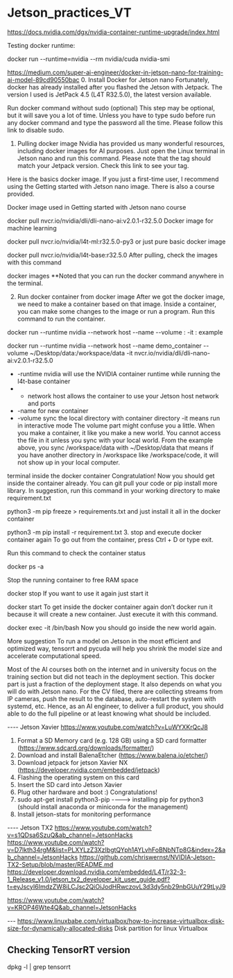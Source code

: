 # Jetson_practices_VT
https://docs.nvidia.com/dgx/nvidia-container-runtime-upgrade/index.html

Testing docker runtime:

docker run --runtime=nvidia --rm nvidia/cuda nvidia-smi

https://medium.com/super-ai-engineer/docker-in-jetson-nano-for-training-ai-model-89cd90550bac
0. Install Docker for Jetson nano
Fortunately, docker has already installed after you flashed the Jetson with Jetpack. The version I used is JetPack 4.5 (L4T R32.5.0), the latest version available.

Run docker command without sudo (optional)
This step may be optional, but it will save you a lot of time. Unless you have to type sudo before run any docker command and type the password all the time. Please follow this link to disable sudo.

1. Pulling docker image
Nvidia has provided us many wonderful resources, including docker images for AI purposes. Just open the Linux terminal in Jetson nano and run this command. Please note that the tag should match your Jetpack version. Check this link to see your tag.

Here is the basics docker image. If you just a first-time user, I recommend using the Getting started with Jetson nano image. There is also a course provided.

Docker image used in Getting started with Jetson nano course

docker pull nvcr.io/nvidia/dli/dli-nano-ai:v2.0.1-r32.5.0
Docker image for machine learning

docker pull nvcr.io/nvidia/l4t-ml:r32.5.0-py3
or just pure basic docker image

docker pull nvcr.io/nvidia/l4t-base:r32.5.0
After pulling, check the images with this command

docker images
**Noted that you can run the docker command anywhere in the terminal.

2. Run docker container from docker image
After we got the docker image, we need to make a container based on that image. Inside a container, you can make some changes to the image or run a program. Run this command to run the container.

docker run --runtime nvidia --network host --name <name> --volume <local dir>:<container dir> -it <images name>:<tag>
example

docker run --runtime nvidia --network host --name demo_container --volume ~/Desktop/data:/workspace/data -it nvcr.io/nvidia/dli/dli-nano-ai:v2.0.1-r32.5.0
- -runtime nvidia will use the NVIDIA container runtime while running the l4t-base container
- - network host allows the container to use your Jetson host network and ports
- -name for new container
- -volume sync the local directory with container directory
-it means run in interactive mode
The volume part might confuse you a little. When you make a container, it like you make a new world. You cannot access the file in it unless you sync with your local world. From the example above, you sync /workspace/data with ~/Desktop/data that means if you have another directory in /workspace like /workspace/code, it will not show up in your local computer.


terminal inside the docker container
Congratulation!
Now you should get inside the container already. You can git pull your code or pip install more library. In suggestion, run this command in your working directory to make requirement.txt

python3 -m pip freeze > requirements.txt
and just install it all in the docker container

python3 -m pip install -r requirement.txt
3. stop and execute docker container again
To go out from the container, press Ctrl + D or type exit.

Run this command to check the container status

docker ps -a

Stop the running container to free RAM space

docker stop <conatainer name or ID>
If you want to use it again just start it

docker start <conatainer name or ID>
To get inside the docker container again don’t docker run it because it will create a new container. Just execute it with this command.

docker exec -it <docker container> /bin/bash
Now you should go inside the new world again.

More suggestion
To run a model on Jetson in the most efficient and optimized way, tensorrt and pycuda will help you shrink the model size and accelerate computational speed.

Most of the AI courses both on the internet and in university focus on the training section but did not teach in the deployment section. This docker part is just a fraction of the deployment stage. It also depends on what you will do with Jetson nano. For the CV filed, there are collecting streams from IP cameras, push the result to the database, auto-restart the system with systemd, etc. Hence, as an AI engineer, to deliver a full product, you should able to do the full pipeline or at least knowing what should be included.


---- Jetson Xavier
https://www.youtube.com/watch?v=LuWYXKrQcJ8 
1. Format a SD Memory card (e.g. 128 GB) using a SD card formatter (https://www.sdcard.org/downloads/formatter/)
2. Download and install BalenaEtcher (https://www.balena.io/etcher/)
3. Download jetpack for jetson Xavier NX (https://developer.nvidia.com/embedded/jetpack)
4. Flashing the operating system on this card
5. Insert the SD card into Jetson Xavier
6. Plug other hardware and boot :) Congratulations!
7. sudo apt-get install python3-pip ----> installing pip for python3 (should install anaconda or miniconda for the management)
8. Install jetson-stats for monitoring performance

---- Jetson TX2
https://www.youtube.com/watch?v=s1QDsa6SzuQ&ab_channel=JetsonHacks
https://www.youtube.com/watch?v=D7lkth34rgM&list=PLXYLzZ3XzIbgtQYph1AYLvhFoBNbNTp8G&index=2&ab_channel=JetsonHacks
https://github.com/chriswernst/NVIDIA-Jetson-TX2-Setup/blob/master/README.md
https://developer.download.nvidia.com/embedded/L4T/r32-3-1_Release_v1.0/jetson_tx2_developer_kit_user_guide.pdf?t=eyJscyI6ImdzZW8iLCJsc2QiOiJodHRwczovL3d3dy5nb29nbGUuY29tLyJ9

https://www.youtube.com/watch?v=KROP46Wte4Q&ab_channel=JetsonHacks 

  
--- https://www.linuxbabe.com/virtualbox/how-to-increase-virtualbox-disk-size-for-dynamically-allocated-disks Disk partition for linux Virtualbox


## Checking TensorRT version
dpkg -l | grep tensorrt
